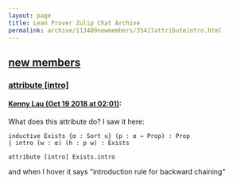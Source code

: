 ```yaml
---
layout: page
title: Lean Prover Zulip Chat Archive 
permalink: archive/113489newmembers/35417attributeintro.html
---
```


## [new members](index.html)
### [attribute [intro]](35417attributeintro.html)

#### [Kenny Lau (Oct 19 2018 at 02:01)](https://leanprover.zulipchat.com/#narrow/stream/113489-new%20members/topic/attribute%20%5Bintro%5D/near/136080016):
What does this attribute do? I saw it here:
```lean
inductive Exists {α : Sort u} (p : α → Prop) : Prop
| intro (w : α) (h : p w) : Exists

attribute [intro] Exists.intro
```
and when I hover it says "introduction rule for backward chaining"

